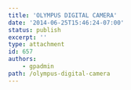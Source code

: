 ```yaml
---
title: 'OLYMPUS DIGITAL CAMERA'
date: '2014-06-25T15:46:24-07:00'
status: publish
excerpt: ''
type: attachment
id: 657
authors:
    - gpadmin
path: /olympus-digital-camera
---
```

<!DOCTYPE html PUBLIC "-//W3C//DTD HTML 4.0 Transitional//EN" "http://www.w3.org/TR/REC-html40/loose.dtd">
<?xml encoding="UTF-8">
